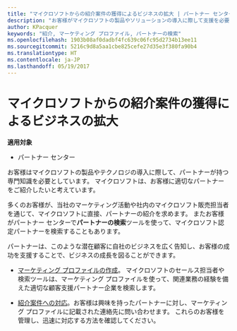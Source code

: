 ```yaml
---
title: "マイクロソフトからの紹介案件の獲得によるビジネスの拡大 | パートナー センター"
description: "お客様がマイクロソフトの製品やソリューションの導入に際して支援を必要とする場合に、パートナーは見込み客情報を取得し、商談を始めることができます。"
author: KPacquer
keywords: "紹介, マーケティング プロファイル, パートナーの検索"
ms.openlocfilehash: 1903b08af0dadbf4fc639c06fc95d2734b13ee11
ms.sourcegitcommit: 5216c9d8a5aa1cbe825cefe27d35e3f380fa90b4
ms.translationtype: HT
ms.contentlocale: ja-JP
ms.lasthandoff: 05/19/2017
---
```

# <a name="grow-your-business-with-referrals-from-microsoft"></a>マイクロソフトからの紹介案件の獲得によるビジネスの拡大

**適用対象**

-  パートナー センター

お客様はマイクロソフトの製品やテクノロジの導入に際して、パートナーが持つ専門知識を必要としています。 マイクロソフトは、お客様に適切なパートナーをご紹介したいと考えています。

多くのお客様が、当社のマーケティング活動や社内のマイクロソフト販売担当者を通じて、マイクロソフトに直接、パートナーの紹介を求めます。 またお客様がパートナー センターで**パートナーの検索**ツールを使って、マイクロソフト認定パートナーを検索することもあります。 

パートナーは、このような潜在顧客に自社のビジネスを広く告知し、お客様の成功を支援することで、ビジネスの成長を図ることができます。

*  [マーケティング プロファイルの作成](create-a-marketing-profile.md)。 マイクロソフトのセールス担当者や検索ツールは、マーケティング プロファイルを使って、関連業務の経験を備えた適切な顧客支援パートナー企業を検索します。

*  [紹介案件への対応](responding-to-referrals.md)。お客様は興味を持ったパートナーに対し、マーケティング プロファイルに記載された連絡先に問い合わせます。 これらのお客様を管理し、迅速に対応する方法を確認してください。
